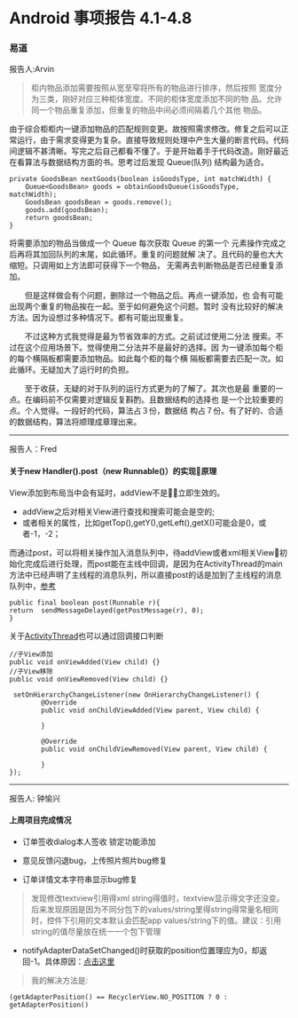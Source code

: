 # Android 事项报告 4.1-4.8

### 易道

报告人:Arvin 

> 柜内物品添加需要按照从宽至窄将所有的物品进行排序，然后按照
宽度分为三类，刚好对应三种柜体宽度。不同的柜体宽度添加不同的物
品。允许同一个物品重复添加，但重复的物品中间必须间隔着几个其他
物品。

由于综合柜柜内一键添加物品的匹配规则变更。故按照需求修改。修复之后可以正常运行，由于需求变得更为复杂。直接导致规则处理中产生大量的断言代码。代码间逻辑不甚清晰。写完之后自己都看不懂了。于是开始着手于代码改造。刚好最近在看算法与数据结构方面的书。思考过后发现 Queue(队列) 结构最为适合。

```
private GoodsBean nextGoods(boolean isGoodsType, int matchWidth) {
    Queue<GoodsBean> goods = obtainGoodsQueue(isGoodsType, matchWidth);
    GoodsBean goodsBean = goods.remove();
    goods.add(goodsBean);
    return goodsBean;
}
```

将需要添加的物品当做成一个 Queue 每次获取 Queue 的第一个
元素操作完成之后再将其加回队列的末尾，如此循环。重复的问题就解
决了。且代码的量也大大缩短。只调用如上方法即可获得下一个物品，
无需再去判断物品是否已经重复添加。

　　但是这样做会有个问题，删除过一个物品之后。再点一键添加，也
会有可能出现两个重复的物品挨在一起。至于如何避免这个问题。暂时
没有比较好的解决方法。因为设想过多种情况下。都有可能出现重复。

　　不过这种方式我觉得是最为节省效率的方式。之前试过使用二分法
搜索。不过在这个应用场景下。觉得使用二分法并不是最好的选择。因
为一键添加每个柜的每个横隔板都需要添加物品。如此每个柜的每个横
隔板都需要去匹配一次。如此循环。无疑加大了运行时的负担。

　　至于收获，无疑的对于队列的运行方式更为的了解了。其次也是最
重要的一点。在编码前不仅需要对逻辑反复斟酌。且数据结构的选择也
是一个比较重要的点。个人觉得。一段好的代码，算法占３份，数据结
构占７份。有了好的、合适的数据结构，算法将顺理成章理出来。


---
报告人：Fred

#### 关于new Handler().post（new Runnable()）的实现原理

View添加到布局当中会有延时，addView不是立即生效的。

- addView之后对相关View进行查找和搜索可能会是空的;
- 或者相关的属性，比如getTop(),getY(),getLeft(),getX()可能会是0，或者-1，-2；

而通过post，可以将相关操作加入消息队列中，待addView或者xml相关View初始化完成后进行处理，而post能在主线中回调，是因为在ActivityThread的main方法中已经声明了主线程的消息队列，所以直接post的话是加到了主线程的消息队列中，[参考](https://blog.csdn.net/ly502541243/article/details/52062179/)

```
public final boolean post(Runnable r){
return  sendMessageDelayed(getPostMessage(r), 0);
}

```

关于[ActivityThread](https://blog.csdn.net/tianyl_melodie/article/details/53424116)也可以通过回调接口判断

```
//子View添加
public void onViewAdded(View child) {}
//子View移除
public void onViewRemoved(View child) {}
```

```
 setOnHierarchyChangeListener(new OnHierarchyChangeListener() {
        @Override
        public void onChildViewAdded(View parent, View child) {
            
        }

        @Override
        public void onChildViewRemoved(View parent, View child) {

        }
});
```

---

报告人: 钟愉兴

#### 上周项目完成情况

- 订单签收dialog本人签收 锁定功能添加
- 意见反馈闪退bug，上传照片照片bug修复

- 订单详情文本字符串显示bug修复

> 发现修改textview引用得xml string得值时，textview显示得文字还没变。后来发现原因是因为不同分包下的values/string里得string得常量名相同时，控件下引用的文本默认会匹配app values/string下的值。建议：引用string的值尽量放在统一一个包下管理

  
- notifyAdapterDataSetChanged()时获取的position位置理应为0，却返回-1。具体原因：[点击这里](https://stackoverflow.com/questions/29684154/recyclerview-viewholder-getlayoutposition-vs-getadapterposition) 

>我的解决方法是:

`(getAdapterPosition() == RecyclerView.NO_POSITION ? 0 : getAdapterPosition()`


